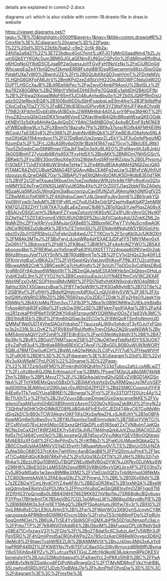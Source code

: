 
details are explained in comm2-2.docx

diagrams url:
which is also visible with comm-19.drawio file in draw.io website

https://viewer.diagrams.net/?tags=%7B%7D&highlight=0000ff&layers=1&nav=1&title=comm.drawio#R%3Cmxfile%3E%3Cdiagram%20name%3D%22Page-1%22%20id%3D%22b5b7bab2-c9e2-2cf4-8b2a-24fd1a2a6d21%22%3E7Z3bdpu4GoCfxmt1LuKFJGTgMnGSaadNm47bZLJvumSQbSYYKOAc5um3BMIGJGLaGENnyEUNQoCQPv0n%2FdARmq6ffo9IuLoKHOqNoOY8jdD5CEJgaRP2w0uesxJoYFGyjFxH1NoVzNx%2FqCjUROnGdWhcqpgEgZe4YbnQDnyf2kmpjERR8Fiutgi88l1DsqRSwcwmnlx66zrJSjwGQpPdgbfUXa7yW0%2Bwnh2ZE%2Ft%2BGQUbX9zQD3yaHVmT%2FDriIeMVcYLHQhG6GKFpFARJtrV%2BmlKPd2zeZdl5lzVHt22OqJ80OWFCNdu0dW2ODUPTLHSCcXaJB%2BJtREeIlibPec%2FwZwvlO4mbP9AooU%2BqISLz%2FAq7R2X80GBNk%2BiZ1RNnYVN0pEDHtERvPe7GQddEu1alIdDH2BAIiOFfbi%2B%2F6wa2IXqiaa9MpF65mf3JCt48uAnhp8bu0o%2FZb0SJQ6PfRnDisUadzSO2teRbcklEQ8%2B1006p9jDDIuSbHFoasbqLwE9m4jhg%2B3FIbNdffglCXqCxEta7OaZY7G%2FpBEZWcB3EbuIGPivy6IK3YZWsPXHJFFjKe4CfvgWT79jB2rXFtkfm1DvbEj4NvIA18DxlnJ2WRMH9dr4A0fJLsnY9Ppg3NHKIT%2FIHyuZ82nzisQ5kOzbDKX1ima96VqvE1ZKlayWwIB4jQ9cBRoahWxaQKEOGdkzKNBVl3z5dXg6AHAkQaJklQgDCY6AhC5k6NBG0gC4xAoBCEmF9zM7AE8uYWBDpBnw9Ln%2FcXBnm1V18azyAy7Pp%2Bf9u37snsrROifk4AFMHjEI9NWCoqUTpES83y8%2Fn366%2FJndnNvj89hQbX%2FXwBEi8JO6afotp5NL4mzOXtdQb1194myduyc1%2FG7DqBqtUUe2ogprZLzEkY%2FXu0xfePkqizMDRzumDa%2F%2FrLJ28cASRlv6p0XI9r1Bzkf41R47vq270cyj%2BkIUEEJRtb1Yoo5ZbSgdnCxoSNNRhnprYDaJkFSwDn3gXu9LKEO%2FqfAgyjljh3zRJnkU3k00SlBmhT27ylzidb98Vts95X7FxyHd5X%2BlojMX%2BNROm7NH5iGSn%2BKwb%2Firu3BV30qvt9ooX4wXVq2WdwXvg5RFmHRZsIpu%2B0LPIyiomJFrSOkEFTTUvEfVI4j6UW3H4wTeHwT%2Fe4Ktlu9ElAAgMAHQNQI2pciQA5PjTAMCRAZh0CUBukfQMAG4EFQGAvyABsCEA6Fg2wLtw%2BfvFzWJlhfjUfjdzouizc4LQrwDABE7Gxr%2BBAPUYwE6tQMm9zOMUK5DHKdbB3E0dTRKG%2BVF2s12FwfXsues5KbueOm7oeZqoNdezW9Uzhrk8kYRPyfhoKmGQ1omMMY5lZ4pTrwOXNXGLlaWVuUKGNs4Xp%2FOrZG0TJ1ag2bbkFRxZA0etcNSzaAUa5MUx5UWngQmj3iaBucnxnizuCav0fUNZpYJRAmuNkh0NfGgfV25CZ8wM4UcfIxKWR%2F4AShdouCwejYJ4LGpeqFoJby3om6%2Bb1cwkYQiVp06hYxwSr7aduM%2BYIlFy6fLmCfydU549xOdrSP2spHy8aiA1sKP2ehMWKM7Q1JZ82ZHYTcW7XA7UuBLaEeZsnqC1b86%2B1o1Qq3iYJwPlqxZA08vXyB5AUvDSlQCqrH%2BAqnFZYyowZshzoVrIK8SvNCZq1FtJ6ry9mrGCNytKPDZXeYqZT5Z0TdOnimnEV90U6UhD8tGP5ZbUJbfVClaj4s4gU3ZnkKZML2pNqMrZIhcZPYwXRrVvs3tMyJprGX8e85%2BBpmNlCPwYTVvNu5cm8wA0KUNCe1R068Zu0dbdKk%2B1rfuTETmImSlU%2FENdmMNgIutW5YB0GqUHcobs10y2bJjYGPRSbyUJ7oFekn2p84wdJ7CTYKCnv%2FScgKb0tJcfJK8OXH%2FM8Ak3MTeJ%2FSBxFwyLdJxqWRp4aYEXAE3JDFaFF5TMtIYMwv0xXZqG6frl7%2Bdrsvsd%2Ftd6%2FK8baCTJBjlKN%2Fs4q4nNZYWO%2B5AXpboooo4bp%2FRElKwLpxYqSnwdPa63fXUlX05TT7z24npqp6Gf6Vwi0n2gbB6Ijz8fmzoJVqfTUXYSriN%2B7RXd8BmVTq%2B%2FCV1yj2HQx23o40lFLEDFKntrylgtEuCvIBKAZo71%2FVH5eqHQyVIaUqyl9VAsyP7fNLXf7U2csHtwqRBvwpAN82CnK%2BRCep9Cg7cHuKhgfo%2F3oVJh7TpOOo3yCqfiktsDBxE1cgR8rGFr94cbuo6WNbb0ltjT%2B2mQAJwbIE3XA5tKHpSnCbQtesyGHgLqVvbIK2qEL9m%2FYYO2Yg%2B9CxssUuuEpJcUUYN4EEftmCnV19C2KX4FWbHNFzxOyMCSOPHmnBMvIM6If%2FPDI76dfvlhIKKN9xIrdivWlO4sRMc0XaHsz3ShTX5OaqvzvBvai%2FBY7wSpW9lt%2FK5OaR8yhtB%2B7l3T8e%2F2lSB1Kyf%2FufHH%2BdslfQHgtcmXdflXoCLnQUV4Hy5VW%2F38%2FXzbvIQWfuWbRhD3RbZ0%2B67RS60sxiJOs2DEiiTZDdk%2Fo2HlsO1IJaqkYlqKRAWg%2Bj4XrIqMg7Ehm3vv77JI1b3P%2Bps1lc0B9lOMWw2UtEkJrkBiqBxFrAoq4bYgkR3Fs08pI%2FyzkOw3WCzSD%2BFkkmTgo91AAqi%2B%2FaX4ns2R1zvkaPfHIP6efj1V9f2tKYlj4jsR1znpunMY0QWNIurI0OxZV1a93Vk3MC%2BS1hIoB1Eb%2BUf%2Fthn8ihQl5ap3e2ECOe%2F6WiQoRTSmfioNmmUlDQMMsFWe0UDT4VheSlAOsYnbshq7TYaucxsALi9i9vi1ohdcgT3vfOJuYxFQmty3s2x239L5LLDvKZ%2FRV8XpPRuUfptKv7rwyDSAoZAQSruwNSWA%2BvklM54mVpAQljY2zP2xhR%2BTEj8nEGo%2Fwr03NnWs94IdV3%2B6%2BX76p39y%2BvR%2BOqVf7NMTxacwZ58%2FCNuOKfwgTpbRsHDY1tS3UOX7zXyZqPg93u4%2BnKqkRR9o6REt0CzTAvsFi%2BxGDLB0B0uWUN1bWORY5QBLd7BMTDwGuKCH%2BgWLnAQ1wNKdv2LCitFyLFjY7u6%2FHspWVHf%2FuRO6%2BD8%3D%3C%2Fdiagram%3E%3Cdiagram%20id%3D%22yIIKv3uXkW6eMTPnLPO6%22%20name%3D%22Page-2%22%3E7Zzrb5s6FMD%2Fmkrdh008Qh4fm7S33dTubou2afcLcsABLwZTY%2FLoXz8bnKQJ0NLErKmupUrFxw%2BMfc7PxweTM3sULa8pSMI74kN8Zhn%2B8sy%2BPLMsyzT7%2FJ%2BQrAqJaVmdQhJQ5EvZVjBGD1AKDSnNkA%2FTnYKMEMxQsiv0SBxDj%2B3IAKVksVtsSvDuXRMQwJJg7AFclv5EPgultOt0thk3EAWhvLVl290iJwLr0vJR0hD4ZPFIZF%2Bd2SNKCCuuouUIYjF864Ep6v1Tk7vpGYUxa1IBf6Ej%2Binwgsl%2FnV%2FXv33TGfTf20Urc4Az%2BcTfU0hTLjr%2Ffjd%2BJ3vOVuvxSBcowiDmqeGUxGwscwye9kKE%2FVuwIpnoTsqAN1unhiGh6IGXB5hnmVzAsymT020bOyXGoqZsk8KUl%2FmyfkZzT3QHljsFb0HK1r0hGIMkRZO8f6JiBGiA4iFhjESy0CJEDI4T4IkyC67CoiMsWndSjg2kDC5rB93cTCW3AkgiyOiKF1lXsOXsSwNwZHLxSJk6UhY%2B1qOBFAKpwMGm6e0U8ws5yy%2BY8U5pxnlxoTpdEInnjydpkj%2B7SlEpjYVWTCi%2FCsRVlolO7EvLkhh5MzcGESxnzQH1QkDPLcd516SpaYZxTVN8ulmTJpKQxNCNs2gCaX2HTKtRf2AEEK7ry54V5kJhRJTM4IhgQrk8JoVZIoz3RACjIOZJDKd5x7hCI464CymOkO%2BLlocptwQUB7d5scvOVvJNKqYQEV59inOQhbwijMVAEBSzXFGdIf%2FjCjAyPjhnDu%2FriKfNbZr%2FieKUjUjMuw9QbkaQ2%2B0CCtsdUsIAA5MNVVSYaD35ynYr7dRuaqfdtuy0V7LTS%2BIxUrD5UrNZAZuNwS6cO68O537rcK4m7wHIfjmc4anBGaqB8%2FPVQ5ImiJuPm4%2F1ecyfTiCu4tbFdGjcK8d978RxPyhZ%2Fo1UGg18ZcDfTN%2FJAH%2B9z32j7vhRhAa%2BzzUlfQuI10BWDuTBiQPZNEuWeRVBGsDYW7kJJXPky0DJlWbz8Wy299H8%2BpES03rLbM5SSN2qosfBfR3V6BtGI6yyVQKLbrx4P%2FE03hsTvCy5JR5giMSa6y1w3ayx89MBe3XM2%2FV1eEUp0Qf2yTnb9bHvplGRNkMxLTC80OknmtAAVA%2FAE4osG9cZ%2FPmwyL7i%2BfL%2B10Xv09dV%2BL7s2EZ8GwYCmLNvdCHYZ4wAF8U%2BBZqDR3KwZ%2B1xsNtQA%2BxeWxpQdmybwERqiVvDzPOUWx%2FPmcHVu8oCwiSbQ881nyfmOZ8FhgpXTt63fZIfjHG3YpQrnqBx0L6B840i6HI74629KK927nV8pI1lpJ7SR68idkcBQy6upvP3YPnx17BHe4m1TK7B54pVBG7CI2LTp0MjysLW%2B68pu06zyd8cPlE%2B%2BW86MiK0s3oFm1IEY19AgQ%2BkfP1SpApHumJ90fw7Xv3r%2BXI0%2F0yjLRMoRxECSrLE9ULAHjnS%2B%2Fqi%2FWpVWOz3X9OvrtSJcnyhCY8KvanzqqsdxAPRN8m8GWRKHOvcm39dv%2FrxhuT53chb86mPDg%2FpRUn5oqQmtNOeU%2B6UAJTrSE4YvSb9jSOFnQMXJbPflk50D1qUNmxpfU3aLn%2FPrko7TP%2F7kR4NVOVAddR4%2BU5bxlM%2BkFuoqzCPLVA1NdVSs9v08Ed71CyfxzwxV37r%2FGlq%2Ft%2Bo2T8dat5cXC3ubzL4ef7v5WBh3JPPqVERG%2F4hQmljPmd5aORGh4WPp2Zn78Sc0zAqrOR8ReW0vygq3D6H2j9eMc8%2F6tgecTvshWfEEZLRI%2BIANMMVtX%2BnJJ40qc4Nhj3xAJrfx9hwPR9P44RIZf%2FKW8YNv7fv9jTEFUC8ax0GcSWv9irnvvzd6Rt6tffUBymaY8o51lXjh6p4R1fZv%2FLufcuxfNXTIGsLZJtfcHk9kpW38JpkmmRPkOKESVbxnejulvrH%2BJuIJ32Mpzhbapod%2FaXwoYcL2nPKKz5IhB%2BC%2FPaAuhMI8vfx9kWZGqIAcydIFDiPoNhsRnwgGn2%2F1TjMyMDMncFVkzYrdrB8LS5Lpwhiv65RDUH121JDzb70gBWdJ7e%2FhJbnPfpFOfvqDw%3D%3D%3C%2Fdiagram%3E%3C%2Fmxfile%3E
